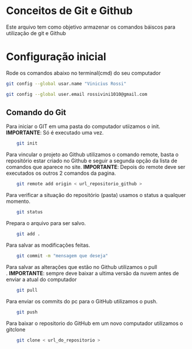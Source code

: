 # Conceitos de Git e Github 
Este arquivo tem como objetivo armazenar os comandos báiscos para utilização de git e Github

# Configuração inicial
Rode os comandos abaixo no terminal(cmd) do seu computador

```bash
git config --global usar.name "Vinicius Rossi"

git config --global user.email rossivini1010@gmail.com
```

## Comando do Git 
Para iniciar o GIT em uma pasta do computador utiizamos o init.
**IMPORTANTE**: Só é executado uma vez.

```bash
    git init 
```

Para vincular o projeto ao Github utilizamos o comando remote, basta o repositório estar criado no Github e seguir a segunda opção da lista de comandos que aparece no site.
**IMPORTANTE**: Depois do remote deve ser executados os outros 2 comandos da pagina.
```bash
    git remote add origin < url_repositorio_github >
```

Para verificar a situação do repositório (pasta) usamos o status a qualquer momento.

```bash
    git status
```

Prepara o arquivo para ser salvo.

```bash
    git add . 
```

Para salvar as modificações feitas.

```bash
    git commit -m "mensagem que deseja"
```

Para salvar as alterações que estão no Github utilizamos o pull <br>.
**IMPORTANTE**: sempre deve baixar a ultima versão da nuvem antes de enviar a atual do computador 

```bash
    git pull 
```
Para enviar os commits do pc para o GitHub utilizamos o push.

```bash
    git push 
```

Para baixar o repositorio do GitHub em um novo computador utilizamos o gitclone
```bash
    git clone < url_do_repositorio >
``` 



